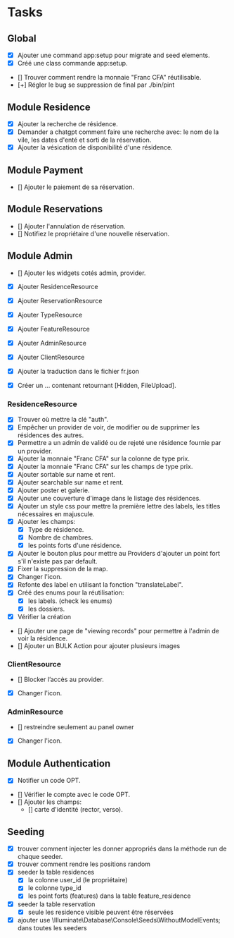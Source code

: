 # Tasks

## Global

- [x] Ajouter une command app:setup pour migrate and seed elements.
- [x] Créé une class commande app:setup.
- [] Trouver comment rendre la monnaie "Franc CFA" réutilisable.
- [+] Régler le bug se suppression de final par ./bin/pint

## Module Residence

- [x] Ajouter la recherche de résidence.
- [x] Demander a chatgpt comment faire une recherche avec: le nom de la vile, les dates d'enté et sorti de la réservation.
- [x] Ajouter la vésication de disponibilité d'une résidence.

## Module Payment

- [] Ajouter le paiement de sa réservation.

## Module Reservations

- [] Ajouter l'annulation de réservation.
- [] Notifiez le propriétaire d'une nouvelle réservation.

## Module Admin

- [] Ajouter les widgets cotés admin, provider.
- [x] Ajouter ResidenceResource
- [x] Ajouter ReservationResource
- [x] Ajouter TypeResource
- [x] Ajouter FeatureResource
- [x] Ajouter AdminResource
- [x] Ajouter ClientResource
- [x] Ajouter la traduction dans le fichier fr.json
- [x] Créer un ... contenant retournant [Hidden, FileUpload].


### ResidenceResource

- [x] Trouver où mettre la clé "auth".
- [x] Empêcher un provider de voir, de modifier ou de supprimer les résidences des autres.
- [x] Permettre a un admin de validé ou de rejeté une résidence fournie par un provider.
- [x] Ajouter la monnaie "Franc CFA" sur la colonne de type prix.
- [x] Ajouter la monnaie "Franc CFA" sur les champs de type prix.
- [x] Ajouter sortable sur name et rent.
- [x] Ajouter searchable sur name et rent.
- [x] Ajouter poster et galerie.
- [x] Ajouter une couverture d'image dans le listage des résidences.
- [x] Ajouter un style css pour mettre la première lettre des labels, les titles nécessaires en majuscule.
- [x] Ajouter les champs:
  - [x] Type de résidence.
  - [x] Nombre de chambres.
  - [x] les points forts d'une résidence.
- [x] Ajouter le bouton plus pour mettre au Providers d'ajouter un point fort s'il n'existe pas par default.
- [x] Fixer la suppression de la map.
- [x] Changer l'icon.
- [x] Refonte des label en utilisant la fonction "translateLabel".
- [x] Créé des enums pour la réutilisation:
  - [x] les labels. (check les enums)
  - [x] les dossiers.
- [x] Vérifier la création
- [] Ajouter une page de "viewing records" pour permettre à l'admin de voir la résidence.
- [] Ajouter un BULK Action pour ajouter plusieurs  images

### ClientResource

- [] Blocker l’accès au provider.
- [x] Changer l'icon.

### AdminResource

- [] restreindre seulement au panel owner
- [x] Changer l'icon.

## Module Authentication

- [x] Notifier un code OPT.
- [] Vérifier le compte avec le code OPT.
- [] Ajouter les champs:
  - [] carte d'identité (rector, verso).

## Seeding

- [x] trouver comment injecter les donner appropriés dans la méthode run de chaque seeder.
- [x] trouver comment rendre les positions random
- [x] seeder la table residences
  - [x] la colonne user_id (le propriétaire)
  - [x] le colonne type_id
  - [x] les point forts (features) dans la table feature_residence
- [x] seeder la table reservation
  - [x] seule les residence visible peuvent être réservées
- [x] ajouter use \Illuminate\Database\Console\Seeds\WithoutModelEvents; dans toutes les seeders
